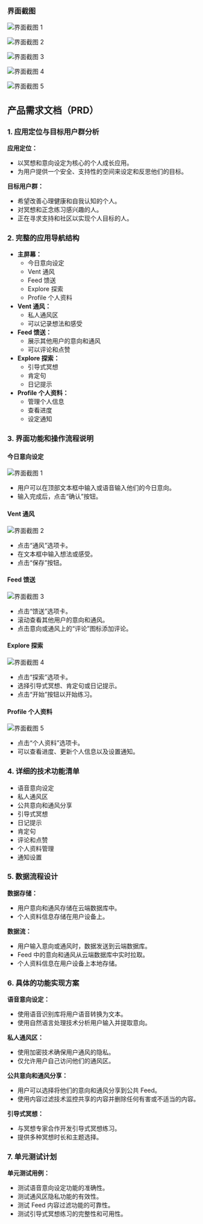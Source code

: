 

### 界面截图

![界面截图 1](/frames/frame_0.jpg)

![界面截图 2](/frames/frame_30.jpg)

![界面截图 3](/frames/frame_60.jpg)

![界面截图 4](/frames/frame_90.jpg)

![界面截图 5](/frames/frame_120.jpg)


## 产品需求文档（PRD）

### 1. 应用定位与目标用户群分析

**应用定位：**

* 以冥想和意向设定为核心的个人成长应用。
* 为用户提供一个安全、支持性的空间来设定和反思他们的目标。

**目标用户群：**

* 希望改善心理健康和自我认知的个人。
* 对冥想和正念练习感兴趣的人。
* 正在寻求支持和社区以实现个人目标的人。

### 2. 完整的应用导航结构

* **主屏幕：**
    * 今日意向设定
    * Vent 通风
    * Feed 馈送
    * Explore 探索
    * Profile 个人资料
* **Vent 通风：**
    * 私人通风区
    * 可以记录想法和感受
* **Feed 馈送：**
    * 展示其他用户的意向和通风
    * 可以评论和点赞
* **Explore 探索：**
    * 引导式冥想
    * 肯定句
    * 日记提示
* **Profile 个人资料：**
    * 管理个人信息
    * 查看进度
    * 设定通知

### 3. 界面功能和操作流程说明

#### **今日意向设定**

![界面截图 1](/frames/frame_0.jpg)

* 用户可以在顶部文本框中输入或语音输入他们的今日意向。
* 输入完成后，点击“确认”按钮。

#### **Vent 通风**

![界面截图 2](/frames/frame_30.jpg)

* 点击“通风”选项卡。
* 在文本框中输入想法或感受。
* 点击“保存”按钮。

#### **Feed 馈送**

![界面截图 3](/frames/frame_60.jpg)

* 点击“馈送”选项卡。
* 滚动查看其他用户的意向和通风。
* 点击意向或通风上的“评论”图标添加评论。

#### **Explore 探索**

![界面截图 4](/frames/frame_90.jpg)

* 点击“探索”选项卡。
* 选择引导式冥想、肯定句或日记提示。
* 点击“开始”按钮以开始练习。

#### **Profile 个人资料**

![界面截图 5](/frames/frame_120.jpg)

* 点击“个人资料”选项卡。
* 可以查看进度、更新个人信息以及设置通知。

### 4. 详细的技术功能清单

* 语音意向设定
* 私人通风区
* 公共意向和通风分享
* 引导式冥想
* 日记提示
* 肯定句
* 评论和点赞
* 个人资料管理
* 通知设置

### 5. 数据流程设计

**数据存储：**

* 用户意向和通风存储在云端数据库中。
* 个人资料信息存储在用户设备上。

**数据流：**

* 用户输入意向或通风时，数据发送到云端数据库。
* Feed 中的意向和通风从云端数据库中实时拉取。
* 个人资料信息在用户设备上本地存储。

### 6. 具体的功能实现方案

**语音意向设定：**

* 使用语音识别库将用户语音转换为文本。
* 使用自然语言处理技术分析用户输入并提取意向。

**私人通风区：**

* 使用加密技术确保用户通风的隐私。
* 仅允许用户自己访问他们的通风区。

**公共意向和通风分享：**

* 用户可以选择将他们的意向和通风分享到公共 Feed。
* 使用内容过滤技术监控共享的内容并删除任何有害或不适当的内容。

**引导式冥想：**

* 与冥想专家合作开发引导式冥想练习。
* 提供多种冥想时长和主题选择。

### 7. 单元测试计划

**单元测试用例：**

* 测试语音意向设定功能的准确性。
* 测试通风区隐私功能的有效性。
* 测试 Feed 内容过滤功能的可靠性。
* 测试引导式冥想练习的完整性和可用性。